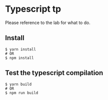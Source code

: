 # Typescript tp

Please reference to the lab for what to do.

## Install

```shell
$ yarn install
# OR
$ npm install
```

## Test the typescript compilation

```shell
$ yarn build
# OR
$ npm run build
```
